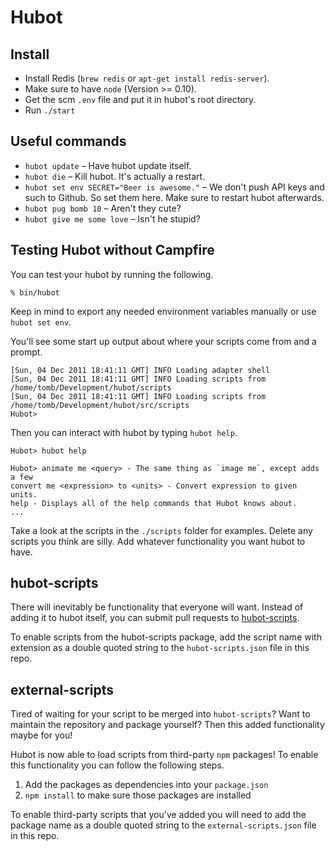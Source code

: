 # Hubot

## Install

*   Install Redis (`brew redis` or `apt-get install redis-server`). 
*   Make sure to have `node` (Version >= 0.10). 
*   Get the scm `.env` file and put it in hubot's root directory.
*   Run `./start`


## Useful commands

*   `hubot update` – Have hubot update itself.
*   `hubot die` – Kill hubot. It's actually a restart.
*   `hubot set env SECRET="Beer is awesome."` – We don't push API keys and such to Github. So set them here. Make sure to restart hubot afterwards.
*   `hubot pug bomb 10` – Aren't they cute?
*   `hubot give me some love` – Isn't he stupid?


## Testing Hubot without Campfire

You can test your hubot by running the following.

    % bin/hubot
    
Keep in mind to export any needed environment variables manually or use `hubot set env`.

You'll see some start up output about where your scripts come from and a
prompt.

    [Sun, 04 Dec 2011 18:41:11 GMT] INFO Loading adapter shell
    [Sun, 04 Dec 2011 18:41:11 GMT] INFO Loading scripts from /home/tomb/Development/hubot/scripts
    [Sun, 04 Dec 2011 18:41:11 GMT] INFO Loading scripts from /home/tomb/Development/hubot/src/scripts
    Hubot>

Then you can interact with hubot by typing `hubot help`.

    Hubot> hubot help

    Hubot> animate me <query> - The same thing as `image me`, except adds a few
    convert me <expression> to <units> - Convert expression to given units.
    help - Displays all of the help commands that Hubot knows about.
    ...

Take a look at the scripts in the `./scripts` folder for examples.
Delete any scripts you think are silly.  Add whatever functionality you
want hubot to have.

## hubot-scripts

There will inevitably be functionality that everyone will want. Instead
of adding it to hubot itself, you can submit pull requests to
[hubot-scripts][hubot-scripts].

To enable scripts from the hubot-scripts package, add the script name with
extension as a double quoted string to the `hubot-scripts.json` file in this
repo.

[hubot-scripts]: https://github.com/github/hubot-scripts

## external-scripts

Tired of waiting for your script to be merged into `hubot-scripts`? Want to
maintain the repository and package yourself? Then this added functionality
maybe for you!

Hubot is now able to load scripts from third-party `npm` packages! To enable
this functionality you can follow the following steps.

1. Add the packages as dependencies into your `package.json`
2. `npm install` to make sure those packages are installed

To enable third-party scripts that you've added you will need to add the package
name as a double quoted string to the `external-scripts.json` file in this repo.

